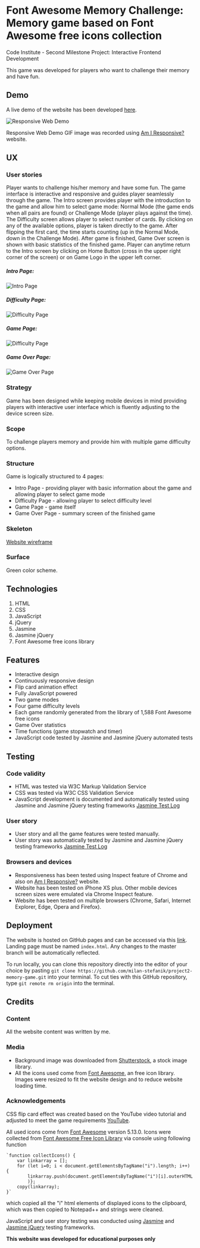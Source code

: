 # Font Awesome Memory Challenge: Memory game based on Font Awesome free icons collection
Code Institute - Second Milestone Project: Interactive Frontend Development 

This game was developed for players who want to challenge their memory and have fun.


## Demo
A live demo of the website has been developed  [here](https://milan-stefanik.github.io/project2-memory-game/).

![Responsive Web Demo](https://github.com/milan-stefanik/project2-memory-game/blob/master/assets/images/demo.gif "Responsive Web Demo")

Responsive Web Demo GIF image was recorded using [Am I Responsive?](http://ami.responsivedesign.is) website. 


## UX

### User stories

Player wants to challenge his/her memory and have some fun. The game interface is interactive and responsive and guides player seamlessly through the game.
The Intro screen provides player with the introduction to the game and allow him to select game mode: Normal Mode (the game ends when all pairs are found) or Challenge Mode (player plays against the time).
The Difficulty screen allows player to select number of cards. By clicking on any of the available options, player is taken directly to the game. After flipping the first card, the time starts counting (up in the Normal Mode, down in the Challenge Mode).
After game is finished, Game Over screen is shown with basic statistics of the finished game. 
Player can anytime return to the Intro screen by clicking on Home Button (cross in the upper right corner of the screen) or on Game Logo in the upper left corner.  

##### Intro Page:

![Intro Page](https://github.com/milan-stefanik/project2-memory-game/blob/master/assets/images/introPage.jpg "Intro Page")

##### Difficulty Page:

![Difficulty Page](https://github.com/milan-stefanik/project2-memory-game/blob/master/assets/images/difficultyPage.jpg "Difficulty Page")

##### Game Page:

![Difficulty Page](https://github.com/milan-stefanik/project2-memory-game/blob/master/assets/images/gamePage.jpg "Game Page")

##### Game Over Page:

![Game Over Page](https://github.com/milan-stefanik/project2-memory-game/blob/master/assets/images/gameOverPage.jpg "Game Over Page")


### Strategy
Game has been designed while keeping mobile devices in mind providing players with interactive user interface which is fluently adjusting to the device screen size.

### Scope
To challenge players memory and provide him with multiple game difficulty options.

### Structure
Game is logically structured to 4 pages:
* Intro Page - providing player with basic information about the game and allowing player to select game mode
* Difficulty Page - allowing player to select difficulty level
* Game Page - game itself
* Game Over Page - summary screen of the finished game

### Skeleton
[Website wireframe](https://github.com/milan-stefanik/project2-memory-game/blob/master/assets/wireframes/wireframes.pdf)

### Surface
Green color scheme.

## Technologies
1. HTML
2. CSS
3. JavaScript
4. jQuery
5. Jasmine
6. Jasmine jQuery
7. Font Awesome free icons library

## Features
* Interactive design
* Continuously responsive design
* Flip card animation effect
* Fully JavaScript powered
* Two game modes
* Four game difficulty levels
* Each game randomly generated from the library of 1,588 Font Awesome free icons
* Game Over statistics
* Time functions (game stopwatch and timer)
* JavaScript code tested by Jasmine and Jasmine jQuery automated tests

## Testing

### Code validity
* HTML was tested via W3C Markup Validation Service
* CSS was tested via W3C CSS Validation Service
* JavaScript development is documented and automatically tested using Jasmine and Jasmine jQuery testing frameworks [Jasmine Test Log](https://milan-stefanik.github.io/project2-memory-game/SpecRunner.html)

### User story
* User story and all the game features were tested manually. 
* User story was automatically tested by Jasmine and Jasmine jQuery testing frameworks [Jasmine Test Log](https://milan-stefanik.github.io/project2-memory-game/SpecRunner.html)

### Browsers and devices
* Responsiveness  has been tested using Inspect feature of Chrome and also on [Am I Responsive?](http://ami.responsivedesign.is) website.
* Website has been tested on iPhone XS plus. Other mobile devices screen sizes were emulated via Chrome Inspect feature.
* Website has been tested on multiple browsers (Chrome, Safari, Internet Explorer, Edge, Opera and Firefox).


## Deployment
The website is hosted on GitHub pages and can be accessed via this [link](https://milan-stefanik.github.io/project2-memory-game/). Landing page must be named `index.html`. Any changes to the master branch will be automatically reflected.

To run locally, you can clone this repository directly into the editor of your choice by pasting `git clone https://github.com/milan-stefanik/project2-memory-game.git` into your terminal. To cut ties with this GitHub repository, type `git remote rm origin` into the terminal.


## Credits

### Content
All the website content was written by me. 

### Media
* Background image was downloaded from [Shutterstock](https://www.shutterstock.com/), a stock image library.
* All the icons used come from [Font Awesome](https://fontawesome.com/), an free icon library.
Images were resized to fit the website design and to reduce website loading time.

### Acknowledgements
CSS flip card effect was created based on the YouTube video tutorial and adjusted to meet the game requirements [YouTube](https://www.youtube.com/watch?v=Lc6wyl1KdOc).

All used icons come from [Font Awesome](https://fontawesome.com/) version 5.13.0. Icons were collected from [Font Awesome Free Icon Library](https://fontawesome.com/icons?d=gallery&m=free) via console using following function

    `function collectIcons() {
        var linkarray = []; 
        for (let i=0; i < document.getElementsByTagName("i").length; i++) {
            linkarray.push(document.getElementsByTagName("i")[i].outerHTML
            )}; 
        copy(linkarray);
    }`

which copied all the "i" html elements of displayed icons to the clipboard, which was then copied to Notepad++ and strings were cleaned.

JavaScript and user story testing was conducted using [Jasmine](https://jasmine.github.io/) and [Jasmine jQuery](https://github.com/velesin/jasmine-jquery) testing frameworks.

**This website was developed for educational purposes only** 
